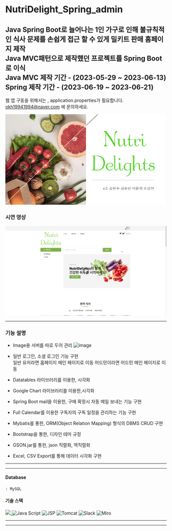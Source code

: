 # NutriDelight_Spring_admin
Java Spring Boot로 늘어나는 1인 가구로 인해 불규칙적인 식사 문제를 손쉽게 접근 할 수 있게 밀키트 판매 홈페이지 제작    
Java MVC패턴으로 제작했던 프로젝트를 Spring Boot로 이식    
Java MVC 제작 기간 - (2023-05-29 ~ 2023-06-13)    
Spring 제작 기간 - (2023-06-19 ~ 2023-06-21)
------
웹 앱 구동을 위해서는 , application.properties가 필요합니다. 
okh19941994@naver.com 에 문의하세요.
            
<a href="https://drive.google.com/file/d/12uAAQJZRKFMwtNNqIZEAAXQS_lZILKH0/view?usp=share_link" title="PDF로 이동">![cover](https://github.com/Okrie/NutriDelight_Spring/blob/main/Nutridelight_Spring.png)</a> 

### 시연 영상
<a href="https://drive.google.com/file/d/111S38Nuo9Y983r3Ge9TuFxOf5vdCDOJp/view?usp=share_link" title="시연영상으로 이동">![image](https://github.com/Okrie/NutriDelight_Spring/blob/main/Thumbnail.png)</a>

---

### 기능 설명
- Image용 서버를 따로 두어 관리
![image](https://github.com/Okrie/NutriDelight_Spring/assets/24921229/5ec0d9ea-758e-41ae-9cc6-3e71d7dad4ec)
    
- 일반 로그인, 소셜 로그인 기능 구현    
   일반 유저라면 홈페이지 메인 페이지로 이동
   어드민이라면 어드민 메인 페이지로 이동    
- Datatables 라이브러리를 이용한, 시각화
- Google Chart 라이브러리를 이용한,시각화
- Spring Boot mail을 이용한, 구매 확정시 자동 메일 보내는 기능 구현
- Full Calendar를 이용한 구독자의 구독 일정을 관리하는 기능 구현
- Mybatis를 통한, ORM(Object Relation Mapping) 형식의 DBMS CRUD 구현
- Bootstrap을 통한, 디자인 테마 규정
- GSON.jar를 통한, json 직렬화, 역직렬화
- Excel, CSV Export를 통해 데이터 시각화 구현
---
---
#### Database    
    : MySQL    
    
    
#### 기술 스택
<p align="left">
  <a href="https://skillicons.dev">
    <img src="https://skillicons.dev/icons?i=git,github,eclipse,vscode,mysql,java,spring,css,html,figma,bootstrap," />
  </a>
    <img src="https://cdn.icon-icons.com/icons2/2107/PNG/512/file_type_js_official_icon_130509.png" height="53" title="Java Script">
    <img src="https://cdn.icon-icons.com/icons2/2107/PNG/512/file_type_jsp_icon_130498.png" height="53" title="JSP">
    <img src="https://cdn.icon-icons.com/icons2/2415/PNG/512/tomcat_original_wordmark_logo_icon_146324.png" height="53" title="Tomcat">
    <img src="https://cdn.icon-icons.com/icons2/2699/PNG/512/slack_tile_logo_icon_168820.png" height="53" title="Slack">
    <img src="https://cdn.icon-icons.com/icons2/3913/PNG/512/miro_logo_icon_248450.png" height="53" title="Miro">
</p>

---
---
